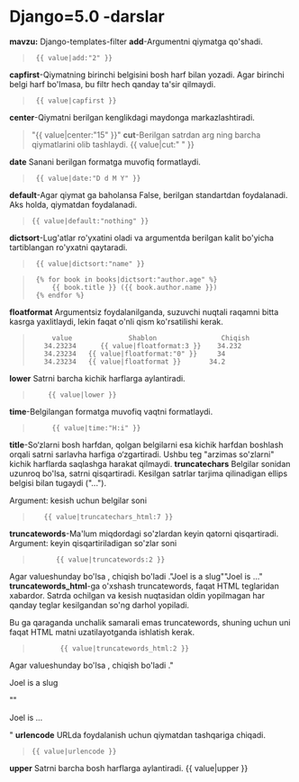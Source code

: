 # Django=5.0 -darslar
__mavzu:__ Django-templates-filter
__add__-Argumentni qiymatga qo'shadi.
>      {{ value|add:"2" }}
__capfirst__-Qiymatning birinchi belgisini bosh harf bilan yozadi. Agar birinchi belgi harf bo'lmasa, bu filtr hech qanday ta'sir qilmaydi.
>      {{ value|capfirst }}

__center__-Qiymatni berilgan kenglikdagi maydonga markazlashtiradi.
>    "{{ value|center:"15" }}"
__cut__-Berilgan satrdan arg ning barcha qiymatlarini olib tashlaydi.
>     {{ value|cut:" " }}
>
__date__
Sanani berilgan formatga muvofiq formatlaydi.
>      {{ value|date:"D d M Y" }}
>
__default__-Agar qiymat ga baholansa False, berilgan standartdan foydalanadi. Aks holda, qiymatdan foydalanadi.
>     {{ value|default:"nothing" }}
__dictsort__-Lug'atlar ro'yxatini oladi va argumentda berilgan kalit bo'yicha tartiblangan ro'yxatni qaytaradi.
>      {{ value|dictsort:"name" }}

>      {% for book in books|dictsort:"author.age" %}
>          {{ book.title }} ({{ book.author.name }})
>      {% endfor %}
__floatformat__
Argumentsiz foydalanilganda, suzuvchi nuqtali raqamni bitta kasrga yaxlitlaydi, lekin faqat o'nli qism ko'rsatilishi kerak.
>          value	          Shablon           	 Chiqish
>        34.23234	   {{ value|floatformat:3 }}  	34.232
>        34.23234 	{{ value|floatformat:"0" }}  	34
>        34.23234   {{ value|floatformat }}	      34.2

__lower__
Satrni barcha kichik harflarga aylantiradi.
>         {{ value|lower }}
__time__-Belgilangan formatga muvofiq vaqtni formatlaydi.
>          {{ value|time:"H:i" }}
__title__-So‘zlarni bosh harfdan, qolgan belgilarni esa kichik harfdan boshlash orqali satrni sarlavha harfiga o‘zgartiradi. Ushbu teg "arzimas so'zlarni" kichik harflarda saqlashga harakat qilmaydi.
__truncatechars__
Belgilar sonidan uzunroq bo'lsa, satrni qisqartiradi. Kesilgan satrlar tarjima qilinadigan ellips belgisi bilan tugaydi ("...").

Argument: kesish uchun belgilar soni
>        {{ value|truncatechars_html:7 }}
__truncatewords__-Ma'lum miqdordagi so'zlardan keyin qatorni qisqartiradi.
Argument: keyin qisqartiriladigan so'zlar soni
>           {{ value|truncatewords:2 }}
Agar valueshunday bo'lsa , chiqish bo'ladi ."Joel is a slug""Joel is …"
__truncatewords_html__-ga o'xshash truncatewords, faqat HTML teglaridan xabardor. Satrda ochilgan va kesish nuqtasidan oldin yopilmagan har qanday teglar kesilgandan so'ng darhol yopiladi.

Bu ga qaraganda unchalik samarali emas truncatewords, shuning uchun uni faqat HTML matni uzatilayotganda ishlatish kerak.
>            {{ value|truncatewords_html:2 }}
Agar valueshunday bo'lsa , chiqish bo'ladi ."<p>Joel is a slug</p>""<p>Joel is …</p>"
__urlencode__
URLda foydalanish uchun qiymatdan tashqariga chiqadi.

>     {{ value|urlencode }}
__upper__
Satrni barcha bosh harflarga aylantiradi.
{{ value|upper }}
